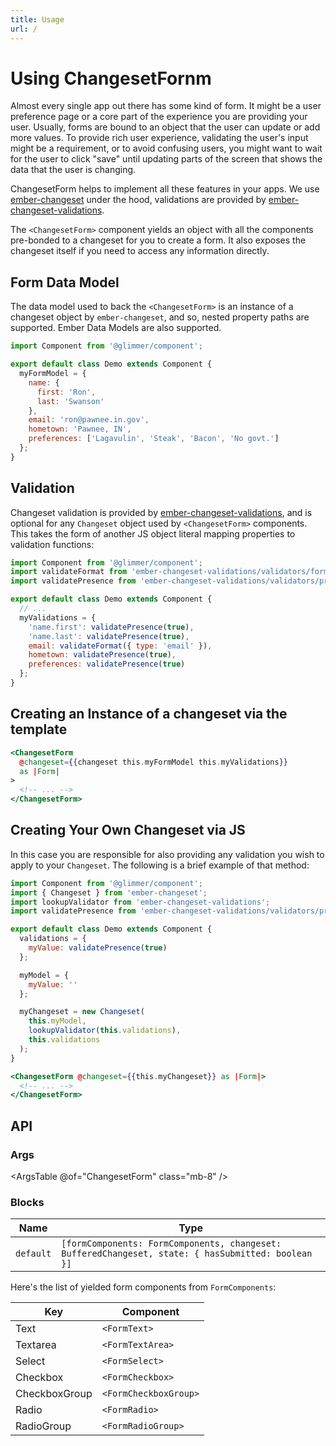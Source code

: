 ```yaml
---
title: Usage
url: /
---
```


# Using ChangesetFornm

Almost every single app out there has some kind of form. It might be a user preference
page or a core part of the experience you are providing your user. Usually,
forms are bound to an object that the user can update or add more values.
To provide rich user experience, validating the user's input might be a requirement,
or to avoid confusing users, you might want to wait for the user to click "save" until
updating parts of the screen that shows the data that the user is changing.

ChangesetForm helps to implement all these features in your apps. We use
[ember-changeset](http://github.com/poteto/ember-changeset) under the hood,
validations are provided by [ember-changeset-validations](https://github.com/poteto/ember-changeset-validations/).

The `<ChangesetForm>` component yields an object with all the components pre-bonded
to a changeset for you to create a form. It also exposes the changeset itself if
you need to access any information directly.

## Form Data Model

The data model used to back the `<ChangesetForm>` is an instance of a changeset object by `ember-changeset`,
and so, nested property paths are supported. Ember Data Models are also supported.

```js
import Component from '@glimmer/component';

export default class Demo extends Component {
  myFormModel = {
    name: {
      first: 'Ron',
      last: 'Swanson'
    },
    email: 'ron@pawnee.in.gov',
    hometown: 'Pawnee, IN',
    preferences: ['Lagavulin', 'Steak', 'Bacon', 'No govt.']
  };
}
```

## Validation

Changeset validation is provided by [ember-changeset-validations](https://github.com/poteto/ember-changeset-validations/),
and is optional for any `Changeset` object used by `<ChangesetForm>` components. This takes the form of another
JS object literal mapping properties to validation functions:

```js
import Component from '@glimmer/component';
import validateFormat from 'ember-changeset-validations/validators/format';
import validatePresence from 'ember-changeset-validations/validators/presence';

export default class Demo extends Component {
  // ...
  myValidations = {
    'name.first': validatePresence(true),
    'name.last': validatePresence(true),
    email: validateFormat({ type: 'email' }),
    hometown: validatePresence(true),
    preferences: validatePresence(true)
  };
}
```

## Creating an Instance of a changeset via the template

```hbs
<ChangesetForm
  @changeset={{changeset this.myFormModel this.myValidations}}
  as |Form|
>
  <!-- ... -->
</ChangesetForm>
```

## Creating Your Own Changeset via JS

In this case you are responsible for also providing any validation you wish to apply
to your `Changeset`. The following is a brief example of that method:

```js
import Component from '@glimmer/component';
import { Changeset } from 'ember-changeset';
import lookupValidator from 'ember-changeset-validations';
import validatePresence from 'ember-changeset-validations/validators/presence';

export default class Demo extends Component {
  validations = {
    myValue: validatePresence(true)
  };

  myModel = {
    myValue: ''
  };

  myChangeset = new Changeset(
    this.myModel,
    lookupValidator(this.validations),
    this.validations
  );
}
```


```hbs
<ChangesetForm @changeset={{this.myChangeset}} as |Form|>
  <!-- ... -->
</ChangesetForm>
```

## API

### Args

<ArgsTable @of="ChangesetForm" class="mb-8" />

### Blocks

| Name          | Type                                                                                       |
| ------------- | -------------------------------------------------------------------------------------------|
| `default`     | `[formComponents: FormComponents, changeset: BufferedChangeset, state: { hasSubmitted: boolean }]` |

Here's the list of yielded form components from `FormComponents`:

| Key           | Component             |
| ------------- | ----------------------|
| Text          | `<FormText>`          |
| Textarea      | `<FormTextArea>`      |
| Select        | `<FormSelect>`        |
| Checkbox      | `<FormCheckbox>`      |
| CheckboxGroup | `<FormCheckboxGroup>` |
| Radio         | `<FormRadio>`         |
| RadioGroup    | `<FormRadioGroup>`    |


